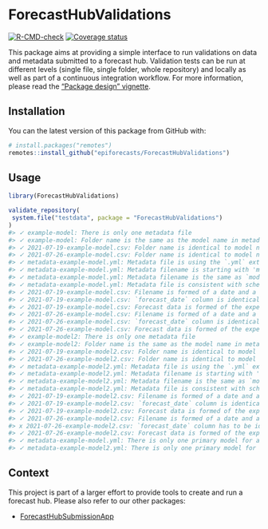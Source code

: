 
<!-- README.md is generated from README.Rmd. Please edit that file -->

# ForecastHubValidations

<!-- badges: start -->

[![R-CMD-check](https://github.com/epiforecasts/ForecastHubValidations/workflows/R-CMD-check/badge.svg)](https://github.com/epiforecasts/ForecastHubValidations/actions)
[![Coverage
status](https://codecov.io/gh/epiforecasts/ForecastHubValidations/branch/main/graph/badge.svg)](https://codecov.io/github/epiforecasts/ForecastHubValidations?branch=main)
<!-- badges: end -->

This package aims at providing a simple interface to run validations on
data and metadata submitted to a forecast hub. Validation tests can be
run at different levels (single file, single folder, whole repository)
and locally as well as part of a continuous integration workflow. For
more information, please read the [“Package design”
vignette](https://epiforecasts.io/ForecastHubValidations/articles/tests.html).

## Installation

You can the latest version of this package from GitHub with:

``` r
# install.packages("remotes")
remotes::install_github("epiforecasts/ForecastHubValidations")
```

## Usage

``` r
library(ForecastHubValidations)

validate_repository(
 system.file("testdata", package = "ForecastHubValidations")
)
#> ✓ example-model: There is only one metadata file
#> ✓ example-model: Folder name is the same as the model name in metadata filename
#> ✓ 2021-07-19-example-model.csv: Folder name is identical to model name in forecast file
#> ✓ 2021-07-26-example-model.csv: Folder name is identical to model name in forecast file
#> ✓ metadata-example-model.yml: Metadata file is using the `.yml` extension
#> ✓ metadata-example-model.yml: Metadata filename is starting with 'metadata-'
#> ✓ metadata-example-model.yml: Metadata filename is the same as `model_abbr`
#> ✓ metadata-example-model.yml: Metadata file is consistent with schema specifications
#> ✓ 2021-07-19-example-model.csv: Filename is formed of a date and a model name
#> ✓ 2021-07-19-example-model.csv: `forecast_date` column is identical to the date in filename
#> ✓ 2021-07-19-example-model.csv: Forecast data is formed of the expected columns with correct type
#> ✓ 2021-07-26-example-model.csv: Filename is formed of a date and a model name
#> ✓ 2021-07-26-example-model.csv: `forecast_date` column is identical to the date in filename
#> ✓ 2021-07-26-example-model.csv: Forecast data is formed of the expected columns with correct type
#> ✓ example-model2: There is only one metadata file
#> ✓ example-model2: Folder name is the same as the model name in metadata filename
#> ✓ 2021-07-19-example-model2.csv: Folder name is identical to model name in forecast file
#> ✓ 2021-07-26-example-model2.csv: Folder name is identical to model name in forecast file
#> ✓ metadata-example-model2.yml: Metadata file is using the `.yml` extension
#> ✓ metadata-example-model2.yml: Metadata filename is starting with 'metadata-'
#> ✓ metadata-example-model2.yml: Metadata filename is the same as `model_abbr`
#> ✓ metadata-example-model2.yml: Metadata file is consistent with schema specifications
#> ✓ 2021-07-19-example-model2.csv: Filename is formed of a date and a model name
#> ✓ 2021-07-19-example-model2.csv: `forecast_date` column is identical to the date in filename
#> ✓ 2021-07-19-example-model2.csv: Forecast data is formed of the expected columns with correct type
#> ✓ 2021-07-26-example-model2.csv: Filename is formed of a date and a model name
#> x 2021-07-26-example-model2.csv: `forecast_date` column has to be identical to the date in filename
#> ✓ 2021-07-26-example-model2.csv: Forecast data is formed of the expected columns with correct type
#> ✓ metadata-example-model.yml: There is only one primary model for a given team
#> ✓ metadata-example-model2.yml: There is only one primary model for a given team
```

## Context

This project is part of a larger effort to provide tools to create and
run a forecast hub. Please also refer to our other packages:

-   [ForecastHubSubmissionApp](https://github.com/epiforecasts/ForecastHubSubmissionApp)
